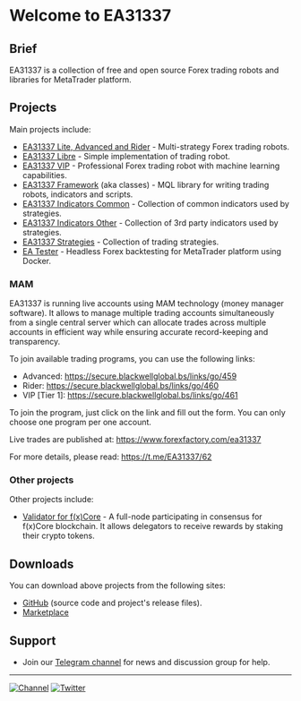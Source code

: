 # Welcome to EA31337

## Brief

EA31337 is a collection of free and open source
Forex trading robots and libraries for MetaTrader platform.

## Projects

Main projects include:

- [EA31337 Lite, Advanced and Rider][ghp-ea31337] -
  Multi-strategy Forex trading robots.
- [EA31337 Libre][ghp-ea-libre] -
  Simple implementation of trading robot.
- [EA31337 VIP][ea-marketplace-vip-free] -
  Professional Forex trading robot with machine learning capabilities.
- [EA31337 Framework][ghp-ea-classes] (aka classes) -
  MQL library for writing trading robots, indicators and scripts.
- [EA31337 Indicators Common][ghp-ea-indi-common] -
  Collection of common indicators used by strategies.
- [EA31337 Indicators Other][ghp-ea-indi-other] -
  Collection of 3rd party indicators used by strategies.
- [EA31337 Strategies][ghp-ea-strats] -
  Collection of trading strategies.
- [EA Tester][ghp-ea-tester] -
  Headless Forex backtesting for MetaTrader platform using Docker.

### MAM

EA31337 is running live accounts using MAM technology (money manager software).
It allows to manage multiple trading accounts simultaneously
from a single central server which can allocate trades across multiple accounts
in efficient way while ensuring accurate record-keeping and transparency.

To join available trading programs, you can use the following links:

- Advanced: <https://secure.blackwellglobal.bs/links/go/459>
- Rider: <https://secure.blackwellglobal.bs/links/go/460>
- VIP [Tier 1]: <https://secure.blackwellglobal.bs/links/go/461>

To join the program, just click on the link and fill out the form.
You can only choose one program per one account.

Live trades are published at:
<https://www.forexfactory.com/ea31337>

For more details, please read:
<https://t.me/EA31337/62>

### Other projects

Other projects include:

- [Validator for f(x)Core][ea-fx-fxcore-validator] -
  A full-node participating in consensus for f(x)Core blockchain.
  It allows delegators to receive rewards by staking their crypto tokens.

## Downloads

You can download above projects from the following sites:

- [GitHub][gh-ea-org] (source code and project's release files).
- [Marketplace][ea-marketplace]

## Support

- Join our [Telegram channel][tg-channel-link]
  for news and discussion group for help.

---

[![Channel][tg-channel-image]][tg-channel-link]
[![Twitter][twitter-image]][twitter-link]

<!-- Named links -->

[ghp-ea-classes]: https://ea31337.github.io/EA31337-classes
[ghp-ea-indi-common]: https://github.com/EA31337/EA31337-indicators-common
[ghp-ea-indi-other]: https://github.com/EA31337/EA31337-indicators-other
[ghp-ea-libre]: https://ea31337.github.io/EA31337-Libre
[ghp-ea-strats]: https://ea31337.github.io/EA31337-strategies
[ghp-ea-tester]: https://ea31337.github.io/EA-Tester
[ghp-ea31337]: https://ea31337.github.io/EA31337

[gh-ea-org]: https://github.com/EA31337

[ea-fx-fxcore-validator]: https://ea31337.github.io/EA-FX-Validator-site

[ea-marketplace]: https://marketplace.ea31337.com/
[ea-marketplace-vip-free]: https://marketplace.ea31337.com/products/ea31337-vip-preview

[tg-channel-image]: https://img.shields.io/badge/Telegram-join-0088CC.svg?logo=telegram
[tg-channel-link]: https://t.me/EA31337

[twitter-image]: https://img.shields.io/badge/EA31337-Follow-1DA1F2.svg?logo=Twitter
[twitter-link]: https://twitter.com/EA31337
